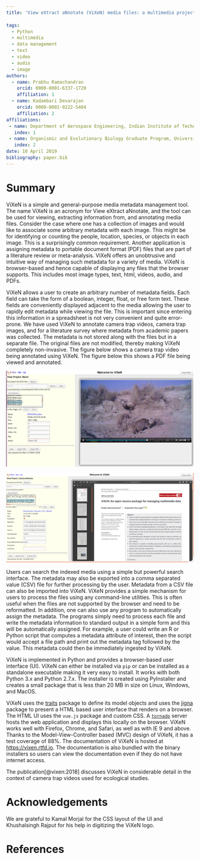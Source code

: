 ```yaml
---
title: 'View eXtract aNnotate (ViXeN) media files: a multimedia project manager'

tags:
  - Python
  - multimedia
  - data management
  - text
  - video
  - audio
  - image
authors:
  - name: Prabhu Ramachandran
	orcid: 0000-0001-6337-1720
	affiliation: 1
  - name: Kadambari Devarajan
	orcid: 0000-0002-9222-5404
	affiliation: 2
affiliations:
 - name: Department of Aerospace Engineering, Indian Institute of Technology Bombay
   index: 1
 - name: Organismic and Evolutionary Biology Graduate Program, University of Massachusetts at Amherst
   index: 2
date: 10 April 2019
bibliography: paper.bib
---
```


# Summary

ViXeN is a simple and general-purpose media metadata management tool. The name
ViXeN is an acronym for View eXtract aNnotate, and the tool can be used for
viewing, extracting information from, and annotating media files. Consider the
case where one has a collection of images and would like to associate some
arbitrary metadata with each image. This might be for identifying or counting
the people, location, species, or objects in each image. This is a
surprisingly common requirement. Another application is assigning metadata to
portable document format (PDF) files that are part of a literature review or
meta-analysis. ViXeN offers an unobtrusive and intuitive way of managing such
metadata for a variety of media. ViXeN is browser-based and hence capable of
displaying any files that the browser supports. This includes most image
types, text, html, videos, audio, and PDFs.

ViXeN allows a user to create an arbitrary number of metadata fields. Each
field can take the form of a boolean, integer, float, or free form text. These
fields are conveniently displayed adjacent to the media allowing the user to
rapidly edit metadata while viewing the file. This is important since entering
this information in a spreadsheet is not very convenient and quite
error-prone. We have used ViXeN to annotate camera trap videos, camera trap
images, and for a literature survey where metadata from academic papers was
collected. The metadata is not stored along with the files but in a separate
file. The original files are not modified, thereby making ViXeN completely
non-invasive. The figure below shows a camera trap video being annotated using
ViXeN. The figure below this shows a PDF file being viewed and annotated.

![Example of a camera trap video being annotated in ViXeN.](view_media.png)


![Example of a PDF document being viewed.](lit_review.png)


Users can search the indexed media using a simple but powerful search
interface. The metadata may also be exported into a comma separated value
(CSV) file for further processing by the user. Metadata from a CSV file can
also be imported into ViXeN. ViXeN provides a simple mechanism for users to
process the files using any command-line utilities. This is often useful when
the files are not supported by the browser and need to be reformatted. In
addition, one can also use any program to automatically assign the metadata.
The programs simply need to process each file and write the metadata
information to standard output in a simple form and this will be automatically
assigned. For example, a user could write an R or Python script that computes
a metadata attribute of interest, then the script would accept a file path and
print out the metadata tag followed by the value. This metadata could then be
immediately ingested by ViXeN.

ViXeN is implemented in Python and provides a browser-based user interface
(UI). ViXeN can either be installed via ``pip`` or can be installed as a
standalone executable making it very easy to install. It works with both
Python 3.x and Python 2.7.x. The installer is created using PyInstaller and
creates a small package that is less than 20 MB in size on Linux, Windows, and
MacOS.

ViXeN uses the [traits](https://github.com/enthought/traits) package to define
its model objects and uses the [jigna](https://github.com/enthought/jigna)
package to present a HTML based user interface that renders on a browser. The
HTML UI uses the ``vue.js`` package and custom CSS. A
[``tornado``](https://www.tornadoweb.org) server hosts the web application and
displays this locally on the browser. ViXeN works well with Firefox, Chrome,
and Safari, as well as with IE 9 and above. Thanks to the
Model-View-Controller based (MVC) design of ViXeN, it has a test coverage of
88%. The documentation of ViXeN is hosted at https://vixen.rtfd.io. The
documentation is also bundled with the binary installers so users can view the
documentation even if they do not have internet access.

The publication[@vixen:2018] discusses ViXeN in considerable detail in the
context of camera trap videos used for ecological studies.

# Acknowledgements

We are grateful to Kamal Morjal for the CSS layout of the UI and Khushalsingh
Rajput for his help in digitizing the ViXeN logo.

# References
